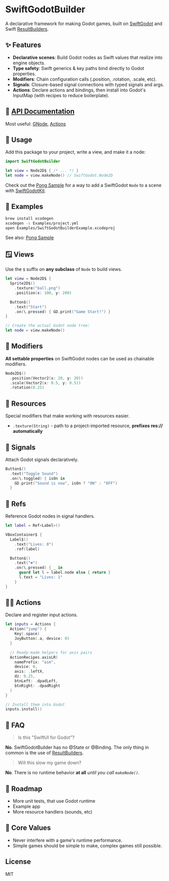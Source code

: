 # SwiftGodotBuilder

A declarative framework for making Godot games, built on [SwiftGodot](https://github.com/migueldeicaza/SwiftGodot) and Swift [ResultBuilders](https://docs.swift.org/swift-book/documentation/the-swift-programming-language/advancedoperators/#Result-Builders).

## ✨ Features

- **Declarative scenes**: Build Godot nodes as Swift values that realize into engine objects.
- **Type safety**: Swift generics & key paths bind directly to Godot properties.
- **Modifiers**: Chain configuration calls (.position, .rotation, .scale, etc).
- **Signals**: Closure-based signal connections with typed signals and args.
- **Actions**: Declare actions and bindings, then install into Godot's InputMap (with recipes to reduce boilerplate).

## 📕 [API Documentation](https://johnsusek.github.io/SwiftGodotBuilder/documentation/swiftgodotbuilder/)

Most useful: [GNode](https://johnsusek.github.io/SwiftGodotBuilder/documentation/swiftgodotbuilder/gnode), [Actions](https://johnsusek.github.io/SwiftGodotBuilder/documentation/swiftgodotbuilder/actions)

## 📄 Usage

Add this package to your project, write a view, and make it a node:

```swift
import SwiftGodotBuilder

let view = Node2D$ { /* ... */ }
let node = view.makeNode() // SwiftGodot.Node2D
```

Check out the [Pong Sample](https://github.com/johnsusek/SwiftGodotBuilder-Pong/blob/main/SwiftGodotBuilder-Pong/SwiftGodotBuilder_PongApp.swift#L16) for a way to add a SwiftGodot `Node` to a scene with [SwiftGodotKit](https://github.com/migueldeicaza/SwiftGodotKit).


## 👾 Examples

```bash
brew install xcodegen
xcodegen -s Examples/project.yml
open Examples/SwiftGodotBuilderExample.xcodeproj
```

See also: [Pong Sample](https://github.com/johnsusek/SwiftGodotBuilder-Pong)

## 🪟 Views

Use the `$` suffix on **any subclass** of `Node` to build views.

```swift
let view = Node2D$ {
  Sprite2D$()
    .texture("ball.png")
    .position(x: 100, y: 200)

  Button$()
    .text("Start")
    .on(\.pressed) { GD.print("Game Start!") }
}

// Create the actual Godot node tree:
let node = view.makeNode()
```

## 🎨 Modifiers

**All settable properties** on SwiftGodot nodes can be used as chainable modifiers.

```swift
Node2D$()
  .position(Vector2(x: 20, y: 20))
  .scale(Vector2(x: 0.5, y: 0.5))
  .rotation(0.25)
```

## 🍓 Resources

Special modifiers that make working with resources easier.

- `.texture(String)` - path to a project-imported resource, **prefixes res:// automatically**

## 📡 Signals

Attach Godot signals declaratively.

```swift
Button$()
  .text("Toggle Sound")
  .on(\.toggled) { isOn in
    GD.print("Sound is now", isOn ? "ON" : "OFF")
  }
```

## 🔗 Refs

Reference Godot nodes in signal handlers.

```swift
let label = Ref<Label>()

VBoxContainer$ {
  Label$()
    .text("Lives: 0")
    .ref(label)

  Button$()
    .text("❤️")
    .on(\.pressed) { _ in
      guard let l = label.node else { return }
      l.text = "Lives: 1"
    }
}
```

## 🏃‍♂️ Actions

Declare and register input actions.

```swift
let inputs = Actions {
  Action("jump") {
    Key(.space)
    JoyButton(.a, device: 0)
  }

  // Ready-made helpers for axis pairs
  ActionRecipes.axisLR(
    namePrefix: "aim",
    device: 0,
    axis: .leftX,
    dz: 0.25,
    btnLeft: .dpadLeft,
    btnRight: .dpadRight
  )
}

// Install them into Godot
inputs.install()
```

## 🙋 FAQ

> Is this "SwiftUI for Godot"?

**No**. SwiftGodotBuilder has no @State or @Binding. The only thing in common is the use of [ResultBuilders](https://docs.swift.org/swift-book/documentation/the-swift-programming-language/advancedoperators/#Result-Builders).

> Will this slow my game down?

**No**. There is no runtime behavior **at all** _until you call `makeNode()`_.

## 🔮 Roadmap

- More unit tests, that use Godot runtime
- Example app
- More resource handlers (sounds, etc)

## 📜 Core Values

- Never interfere with a game's runtime performance.
- Simple games should be simple to make, complex games still possible.

## License

MIT

